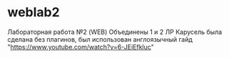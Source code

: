 # weblab2
Лабораторная работа №2 (WEB) Объединены 1 и 2 ЛР Карусель была сделана без плагинов, был использован англоязычный гайд "https://www.youtube.com/watch?v=6-JEiEfkluc"

